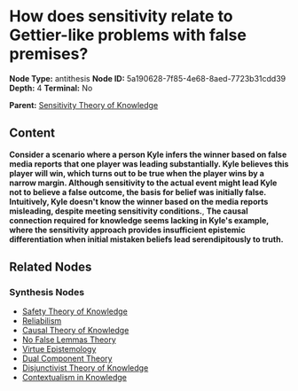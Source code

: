 # How does sensitivity relate to Gettier-like problems with false premises?

**Node Type:** antithesis
**Node ID:** 5a190628-7f85-4e68-8aed-7723b31cdd39
**Depth:** 4
**Terminal:** No

**Parent:** [Sensitivity Theory of Knowledge](sensitivity-theory-of-knowledge-synthesis-0a242532-dac7-4e26-becf-2c608ac75862.md)

## Content

**Consider a scenario where a person Kyle infers the winner based on false media reports that one player was leading substantially. Kyle believes this player will win, which turns out to be true when the player wins by a narrow margin. Although sensitivity to the actual event might lead Kyle not to believe a false outcome, the basis for belief was initially false. Intuitively, Kyle doesn't know the winner based on the media reports misleading, despite meeting sensitivity conditions.**, **The causal connection required for knowledge seems lacking in Kyle's example, where the sensitivity approach provides insufficient epistemic differentiation when initial mistaken beliefs lead serendipitously to truth.**

## Related Nodes

### Synthesis Nodes

- [Safety Theory of Knowledge](safety-theory-of-knowledge-synthesis-2c034e71-8667-4522-9933-867cd2b9f2d7.md)
- [Reliabilism](reliabilism-synthesis-6d9a7d71-cd3b-4b5d-a516-bb6c09a2dfc2.md)
- [Causal Theory of Knowledge](causal-theory-of-knowledge-synthesis-8e86708b-ca37-4d76-b824-e57c4ef17d09.md)
- [No False Lemmas Theory](no-false-lemmas-theory-synthesis-32fbbece-8e3c-4f66-a4af-7e43e95d2a6f.md)
- [Virtue Epistemology](virtue-epistemology-synthesis-ae5d5069-5ee5-4fb5-b1df-9096600ff2fa.md)
- [Dual Component Theory](dual-component-theory-synthesis-005298df-a385-4f55-b069-c242eef5b973.md)
- [Disjunctivist Theory of Knowledge](disjunctivist-theory-of-knowledge-synthesis-dff51571-948a-4884-bb3b-b624d6d2123a.md)
- [Contextualism in Knowledge](contextualism-in-knowledge-synthesis-d1625699-6b69-4ebd-9b15-33d73a735401.md)
